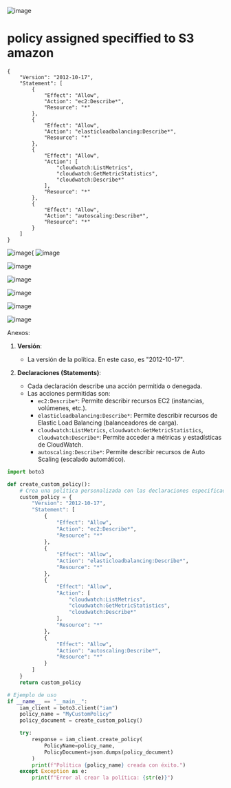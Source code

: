 ![image](https://github.com/Fx2048/COMU_REDES/assets/131219987/e60a325e-11c3-4386-be7b-51615bf5b8d9)
# policy assigned speciffied to S3 amazon
````
{
    "Version": "2012-10-17",
    "Statement": [
        {
            "Effect": "Allow",
            "Action": "ec2:Describe*",
            "Resource": "*"
        },
        {
            "Effect": "Allow",
            "Action": "elasticloadbalancing:Describe*",
            "Resource": "*"
        },
        {
            "Effect": "Allow",
            "Action": [
                "cloudwatch:ListMetrics",
                "cloudwatch:GetMetricStatistics",
                "cloudwatch:Describe*"
            ],
            "Resource": "*"
        },
        {
            "Effect": "Allow",
            "Action": "autoscaling:Describe*",
            "Resource": "*"
        }
    ]
}

````
![image](https://github.com/Fx2048/COMU_REDES/assets/131219987/adea7570-4c2d-422f-a1a3-2f83d0222a25){
![image](https://github.com/Fx2048/COMU_REDES/assets/131219987/96f71678-9461-4c6d-887d-512a0253750c)

![image](https://github.com/Fx2048/COMU_REDES/assets/131219987/d5039191-8b42-4bc7-89f3-8f8b1abf0dcc)

![image](https://github.com/Fx2048/COMU_REDES/assets/131219987/e83cad0f-e13e-40e0-8970-81f4efb11ab8)


![image](https://github.com/Fx2048/COMU_REDES/assets/131219987/5c860670-37ae-4ac3-8760-73070b5ac6bd)


![image](https://github.com/Fx2048/COMU_REDES/assets/131219987/e39a0dfd-3d27-4f81-b4a8-265e26d7e914)

![image](https://github.com/Fx2048/COMU_REDES/assets/131219987/915d74b4-cc3e-447f-89b3-882ca2cf8e04)

Anexos:



1. **Versión**:
   - La versión de la política. En este caso, es "2012-10-17".

2. **Declaraciones (Statements)**:
   - Cada declaración describe una acción permitida o denegada.
   - Las acciones permitidas son:
     - `ec2:Describe*`: Permite describir recursos EC2 (instancias, volúmenes, etc.).
     - `elasticloadbalancing:Describe*`: Permite describir recursos de Elastic Load Balancing (balanceadores de carga).
     - `cloudwatch:ListMetrics`, `cloudwatch:GetMetricStatistics`, `cloudwatch:Describe*`: Permite acceder a métricas y estadísticas de CloudWatch.
     - `autoscaling:Describe*`: Permite describir recursos de Auto Scaling (escalado automático).


```python
import boto3

def create_custom_policy():
    # Crea una política personalizada con las declaraciones especificadas
    custom_policy = {
        "Version": "2012-10-17",
        "Statement": [
            {
                "Effect": "Allow",
                "Action": "ec2:Describe*",
                "Resource": "*"
            },
            {
                "Effect": "Allow",
                "Action": "elasticloadbalancing:Describe*",
                "Resource": "*"
            },
            {
                "Effect": "Allow",
                "Action": [
                    "cloudwatch:ListMetrics",
                    "cloudwatch:GetMetricStatistics",
                    "cloudwatch:Describe*"
                ],
                "Resource": "*"
            },
            {
                "Effect": "Allow",
                "Action": "autoscaling:Describe*",
                "Resource": "*"
            }
        ]
    }
    return custom_policy

# Ejemplo de uso
if __name__ == "__main__":
    iam_client = boto3.client("iam")
    policy_name = "MyCustomPolicy"
    policy_document = create_custom_policy()

    try:
        response = iam_client.create_policy(
            PolicyName=policy_name,
            PolicyDocument=json.dumps(policy_document)
        )
        print(f"Política {policy_name} creada con éxito.")
    except Exception as e:
        print(f"Error al crear la política: {str(e)}")
```


